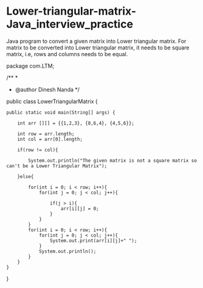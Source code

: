 # Lower-triangular-matrix-Java_interview_practice
Java program to convert a given matrix into Lower triangular matrix. For matrix to be converted into Lower triangular matrix, it needs to be square matrix, i.e, rows and columns needs to be equal.

package com.LTM;

/**
 *
 * @author Dinesh Nanda
 */

public class LowerTriangularMatrix {

    public static void main(String[] args) {
        
        int arr [][] = {{1,2,3}, {8,6,4}, {4,5,6}};
        
        int row = arr.length;
        int col = arr[0].length;
        
        if(row != col){
            
            System.out.println("The given matrix is not a square matrix so can't be a Lower Triangular Matrix");
            
        }else{
            
            for(int i = 0; i < row; i++){
                for(int j = 0; j < col; j++){
                    
                    if(j > i){
                        arr[i][j] = 0;
                    }
                }
            }
            for(int i = 0; i < row; i++){
                for(int j = 0; j < col; j++){
                    System.out.print(arr[i][j]+" ");
                }
                System.out.println();
            }
        }
    }
    
}
